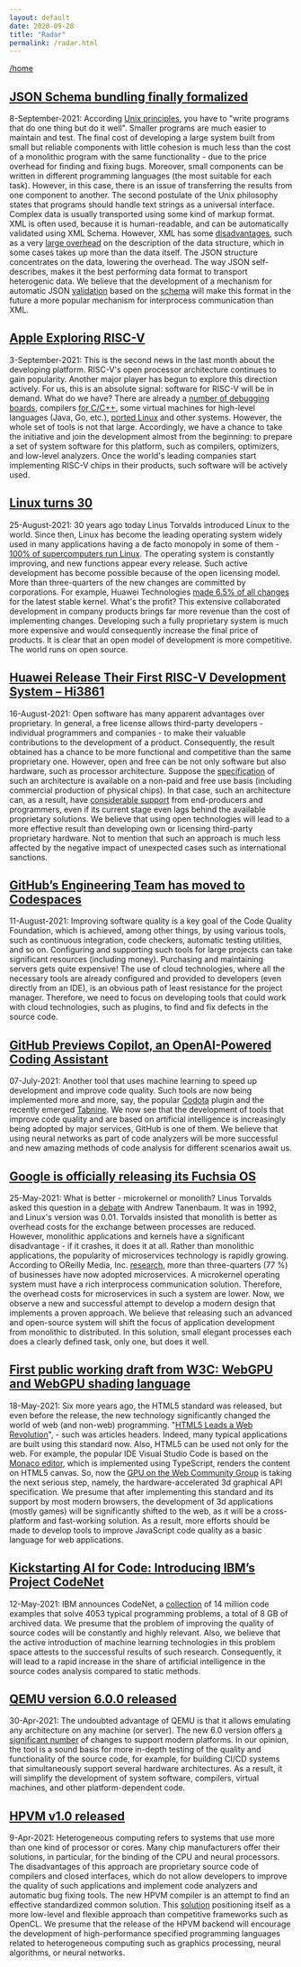 ```yaml
---
layout: default
date: 2020-09-28
title: "Radar"
permalink: /radar.html
---
```


[/home](/)

## [JSON Schema bundling finally formalized](https://json-schema.org/blog/posts/bundling-json-schema-compound-documents)
8-September-2021: According [Unix principles](https://en.wikipedia.org/wiki/Unix_philosophy), you have to "write programs that do one thing but do it well". Smaller programs are much easier to maintain and test. The final cost of developing a large system built from small but reliable components with little cohesion is much less than the cost of a monolithic program with the same functionality - due to the price overhead for finding and fixing bugs. Moreover, small components can be written in different programming languages (the most suitable for each task). However, in this case, there is an issue of transferring the results from one component to another. The second postulate of the Unix philosophy states that programs should handle text strings as a universal interface. Complex data is usually transported using some kind of markup format. XML is often used, because it is human-readable, and can be automatically validated using XML Schema. However, XML has some [disadvantages](https://beginnersbook.com/2018/10/advantages-and-disadvantages-of-xml), such as a very [large overhead](https://www.xml.com/pub/a/2004/12/15/deviant.html) on the description of the data structure, which in some cases takes up more than the data itself. The JSON structure concentrates on the data, lowering the overhead. The way JSON self-describes, makes it the best performing data format to transport heterogenic data. We believe that the development of a mechanism for automatic JSON [validation](https://www.jsonschemavalidator.net/) based on the [schema](http://json-schema.org/understanding-json-schema/index.html) will make this format in the future a more popular mechanism for interprocess communication than XML.

## [Apple Exploring RISC-V](https://www.tomshardware.com/news/apple-looking-for-risc-v-programmers)
3-September-2021: This is the second news in the last month about the developing platform. RISC-V's open processor architecture continues to gain popularity. Another major player has begun to explore this direction actively. For us, this is an absolute signal: software for RISC-V will be in demand. What do we have? There are already a [number of debugging boards](https://riscv.org/exchange/), compilers [for C/C++](https://github.com/riscv/riscv-gnu-toolchain), some virtual machines for high-level languages (Java, Go, etc.), [ported Linux](https://riscv.org/wp-content/uploads/2016/07/Wed1115_Working_Towards_a_Debian_RISC-V_Port.pdf) and other systems. However, the whole set of tools is not that large. Accordingly, we have a chance to take the initiative and join the development almost from the beginning: to prepare a set of system software for this platform, such as compilers, optimizers, and low-level analyzers. Once the world's leading companies start implementing RISC-V chips in their products, such software will be actively used.

## [Linux turns 30](https://twitter.com/linuxfoundation/status/1430539222142885898)
25-August-2021: 30 years ago today Linus Torvalds introduced Linux to the world. Since then, Linux has become the leading operating system widely used in many applications having a de facto monopoly in some of them - [100% of supercomputers run Linux](https://itsfoss.com/linux-runs-top-supercomputers/). The operating system is constantly improving, and new functions appear every release. Such active development has become possible because of the open licensing model. More than three-quarters of the new changes are committed by corporations. For example, Huawei Technologies [made 6.5% of all changes](https://lwn.net/Articles/860989/) for the latest stable kernel. What's the profit? This extensive collaborated development in company products brings far more revenue than the cost of implementing changes. Developing such a fully proprietary system is much more expensive and would consequently increase the final price of products. It is clear that an open model of development is more competitive. The world runs on open source.

## [Huawei Release Their First RISC-V Development System – Hi3861](https://www.electropages.com/blog/2021/06/huawei-release-their-first-risc-v-development-system-hi3861)
16-August-2021: Open software has many apparent advantages over proprietary. In general, a free license allows third-party developers - individual programmers and companies - to make their valuable contributions to the development of a product. Consequently, the result obtained has a chance to be more functional and competitive than the same proprietary one. However, open and free can be not only software but also hardware, such as processor architecture. Suppose the [specification](https://riscv.org/technical/specifications/) of such an architecture is available on a non-paid and free use basis (including commercial production of physical chips). In that case, such an architecture can, as a result, have [considerable support](https://riscv.org/members/) from end-producers and programmers, even if its current stage even lags behind the available proprietary solutions. We believe that using open technologies will lead to a more effective result than developing own or licensing third-party proprietary hardware. Not to mention that such an approach is much less affected by the negative impact of unexpected cases such as international sanctions.

## [GitHub’s Engineering Team has moved to Codespaces](https://github.blog/2021-08-11-githubs-engineering-team-moved-codespaces/)
11-August-2021: Improving software quality is a key goal of the Code Quality Foundation, which is achieved, among other things, by using various tools, such as continuous integration, code checkers, automatic testing utilities, and so on. Configuring and supporting such tools for large projects can take significant resources (including money). Purchasing and maintaining servers gets quite expensive! The use of cloud technologies, where all the necessary tools are already configured and provided to developers (even directly from an IDE), is an obvious path of least resistance for the project manager. Therefore, we need to focus on developing tools that could work with cloud technologies, such as plugins, to find and fix defects in the source code.

## [GitHub Previews Copilot, an OpenAI-Powered Coding Assistant](https://www.infoq.com/news/2021/07/github-copilot-pair-programmming/)
07-July-2021: Another tool that uses machine learning to speed up development and improve code quality. Such tools are now being implemented more and more, say, the popular [Codota](https://plugins.jetbrains.com/plugin/7638-codota-ai-autocomplete-for-java-and-javascript) plugin and the recently emerged [Tabnine](https://plugins.jetbrains.com/plugin/12798-tabnine-ai-code-completion-js-java-python-ts-rust-go-php--more). We now see that the development of tools that improve code quality and are based on artificial intelligence is increasingly being adopted by major services, GitHub is one of them. We believe that using neural networks as part of code analyzers will be more successful and new amazing methods of code analysis for different scenarios await us.

## [Google is officially releasing its Fuchsia OS](https://9to5google.com/2021/05/25/google-releases-fuchsia-os-nest-hub/)
25-May-2021: What is better - microkernel or monolith? Linus Torvalds asked this question in a [debate](https://en.wikipedia.org/wiki/Tanenbaum%E2%80%93Torvalds_debate) with Andrew Tanenbaum. It was in 1992, and Linux's version was 0.01. Torvalds insisted that monolith is better as overhead costs for the exchange between processes are reduced. However, monolithic applications and kernels have a significant disadvantage - if it crashes, it does it at all. Rather than monolithic applications, the popularity of microservices technology is rapidly growing. According to OReilly Media, Inc. [research](https://www.oreilly.com/radar/microservices-adoption-in-2020), more than three-quarters (77 %) of businesses have now adopted microservices. A microkernel operating system must have a rich interprocess communication solution. Therefore, the overhead costs for microservices in such a system are lower. Now, we observe a new and successful attempt to develop a modern design that implements a proven approach. We believe that releasing such an advanced and open-source system will shift the focus of application development from monolithic to distributed. In this solution, small elegant processes each does a clearly defined task, only one, but does it well.


## [First public working draft from W3C: WebGPU and WebGPU shading language](https://www.w3.org/blog/news/archives/9059)
18-May-2021:
Six more years ago, the HTML5 standard was released, but even before the release, the new technology significantly changed the world of web (and non-web) programming. "[HTML5 Leads a Web Revolution](https://dl.acm.org/doi/pdf/10.1145/2209249.2209256)", - such was articles headers. Indeed, many typical applications are built using this standard now. Also, HTML5 can be used not only for the web. For example, the popular IDE Visual Studio Code is based on the [Monaco editor](https://microsoft.github.io/monaco-editor/), which is implemented using TypeScript, renders the content on HTML5 canvas. So, now the [GPU on the Web Community Group](https://www.w3.org/community/gpu/) is taking the next serious step, namely,  the hardware-accelerated 3d graphical API specification. We presume that after implementing this standard and its support by most modern browsers, the development of 3d applications (mostly games) will be significantly shifted to the web, as it will be a cross-platform and fast-working solution. As a result, more efforts should be made to develop tools to improve JavaScript code quality as a basic language for web applications.

## [Kickstarting AI for Code: Introducing IBM’s Project CodeNet](https://research.ibm.com/blog/codenet-ai-for-code)

12-May-2021:
IBM announces CodeNet, a [collection](https://developer.ibm.com/technologies/artificial-intelligence/data/project-codenet/)
of 14 million code examples that solve 4053 typical programming problems, a total of 8 GB of archived data.
We presume that the problem of improving the quality of source codes will be constantly and highly relevant.
Also, we believe that the active introduction of machine learning technologies in this problem space attests to the successful results of such research.
Consequently, it will lead to a rapid increase in the share of artificial intelligence in the source codes analysis compared to static methods.

## [QEMU version 6.0.0 released](https://www.qemu.org/2021/04/30/qemu-6-0-0/)

30-Apr-2021:
The undoubted advantage of QEMU is that it allows emulating any architecture on any machine (or server). The new 6.0 version offers [a significant number](https://wiki.qemu.org/ChangeLog/6.0) 
of changes to support modern platforms.
In our opinion, the tool is a sound basis for more in-depth testing of the quality and functionality of the source code,
for example, for building CI/CD systems that simultaneously support several hardware architectures.
As a result, it will simplify the development of system software, compilers, virtual machines, and other platform-dependent code.


## [HPVM v1.0 released](https://lists.llvm.org/pipermail/llvm-dev/2021-April/149693.html)

9-Apr-2021: 
Heterogeneous computing refers to systems that use more than one kind of processor or cores.
Many chip manufacturers offer their solutions, in particular, for the binding of the CPU and neural processors.
The disadvantages of this approach are proprietary source code of compilers and closed interfaces,
which do not allow developers to improve the quality of such applications and implement code analyzers and automatic bug fixing tools. 
The new HPVM compiler is an attempt to find an effective standardized common solution. 
This [solution](https://publish.illinois.edu/hpvm-project/) positioning itself as a more low-level and flexible approach than competitive frameworks such as OpenCL.
We presume that the release of the HPVM backend will encourage the development of high-performance specified programming languages related to heterogeneous computing such as graphics processing, neural algorithms, or neural networks.
